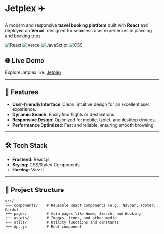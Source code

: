 # Jetplex ✈️

A modern and responsive **travel booking platform** built with **React** and deployed on **Vercel**, designed for seamless user experiences in planning and booking trips. 

![React](https://img.shields.io/badge/React-61DAFB?style=for-the-badge&logo=react&logoColor=white)
![Vercel](https://img.shields.io/badge/Vercel-000000?style=for-the-badge&logo=vercel&logoColor=white)
![JavaScript](https://img.shields.io/badge/JavaScript-F7DF1E?style=for-the-badge&logo=javascript&logoColor=black)
![CSS](https://img.shields.io/badge/CSS-1572B6?style=for-the-badge&logo=css3&logoColor=white)

## 🌐 Live Demo
Explore Jetplex live: [Jetplex](https://jetplex.vercel.app)

---

## 🚀 Features
- **User-friendly Interface**: Clean, intuitive design for an excellent user experience.
- **Dynamic Search**: Easily find flights or destinations.
- **Responsive Design**: Optimized for mobile, tablet, and desktop devices.
- **Performance Optimized**: Fast and reliable, ensuring smooth browsing.

---

## 🛠️ Tech Stack
- **Frontend**: React.js
- **Styling**: CSS/Styled Components
- **Hosting**: Vercel

---

## 📂 Project Structure
```plaintext
src/
├── components/    # Reusable React components (e.g., Navbar, Footer, Cards)
├── pages/         # Main pages like Home, Search, and Booking
├── assets/        # Images, icons, and other media
├── utils/         # Utility functions and constants
└── App.js         # Root component
